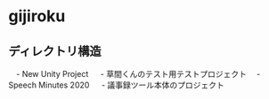 # gijiroku

## ディレクトリ構造
　- New Unity Project
　   - 草間くんのテスト用テストプロジェクト
　- Speech Minutes 2020
　   - 議事録ツール本体のプロジェクト
　   
